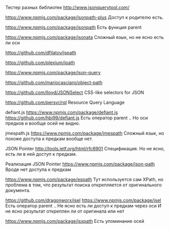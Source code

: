 
Тестер разных библиотек
http://www.jsonquerytool.com/

https://www.npmjs.com/package/jsonpath-plus
Доступ к родителю есть. 

https://www.npmjs.com/package/jsonpath
Есть функция parent

https://www.npmjs.com/package/jsonata
Сложный язык, но не ясно есть ли оси

https://github.com/dfilatov/jspath

https://github.com/plexium/jpath

https://www.npmjs.com/package/json-query

https://github.com/mariocasciaro/object-path

https://github.com/lloyd/JSONSelect
CSS-like selectors for JSON

https://github.com/persvr/rql
Resource Query Language


defiant.js
https://www.npmjs.com/package/defiant.js
https://github.com/hbi99/defiant.js
Есть оператор parent ..
Но оси предков и вообще осей не видно.


jmespath.js
https://www.npmjs.com/package/jmespath
Сложный язык, но похоже доступа к предкам вообще нет.



JSON Pointer
http://tools.ietf.org/html/rfc6901
Спецификация.
Но не ясно, есть ли в ней доступ к предкам. 


Реализация JSON Pointer
https://www.npmjs.com/package/json-path
Вроде нет доступа к предкам


https://www.npmjs.com/package/espath
Тут используется сам XPath, но проблема в том, что результат поиска
открепляется от оригинального документа.


https://github.com/dragonworx/jsel
https://www.npmjs.com/package/jsel
Есть оператор parent ..
Не ясно есть ли доступ к предкам через оси
И не ясно результат откреплен ли от оригинала или нет


https://www.npmjs.com/package/jsxpath
Есть упоминание осей

